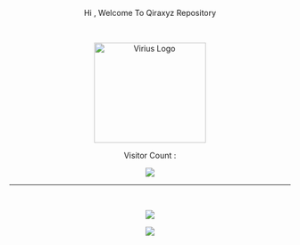 <p align="center" weight="500" size="1000">Hi , Welcome To Qiraxyz Repository</p>
<br>
<p align="center"><a href="http://qira.eu.org" target="_blank"><img src="https://i.ibb.co/gt8XvvN/logo-viriustrade.png" width="200" height="180" alt="Virius Logo">
<!--   <img src="" width="200" height="180" alt="Virius Logo"> -->
  </a></p>
<p align="center">Visitor Count :</p>
<p align="center"><img src="https://profile-counter.glitch.me/qiraxyz/count.svg"></p>
<hr>
<br>
<p align="center"><img src="https://github-readme-stats-git-masterrstaa-rickstaa.vercel.app/api?username=qiraxyz&show_icons=true&theme=synthwave"></p>
<p align="center"><img src="https://github-readme-stats-git-masterrstaa-rickstaa.vercel.app/api/top-langs/?username=qiraxyz&theme=synthwave&layout=compact"></p>
